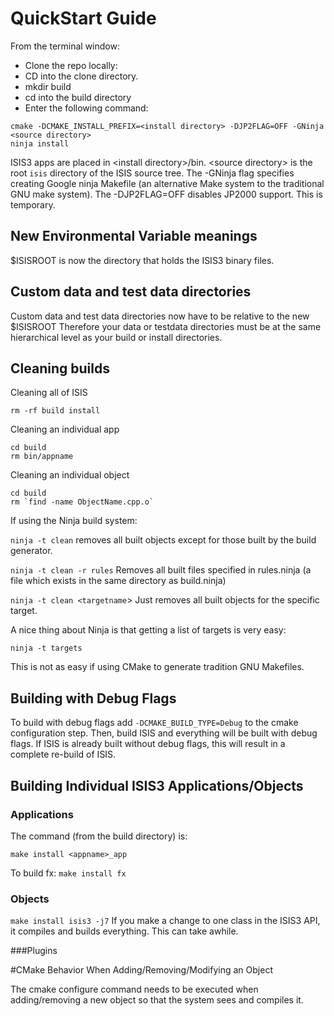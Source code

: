 # QuickStart Guide

From the terminal window:
* Clone the repo locally:  <repo directory>
* CD into the clone directory.
* mkdir build
* cd into the build directory
* Enter the following command:
```
cmake -DCMAKE_INSTALL_PREFIX=<install directory> -DJP2FLAG=OFF -GNinja <source directory>
ninja install
```
ISIS3 apps are placed in \<install directory\>/bin. \<source directory\> is the root `isis` directory of the ISIS source tree.  The -GNinja flag specifies creating Google ninja
Makefile (an alternative Make system to the traditional GNU make system).  The -DJP2FLAG=OFF disables
JP2000 support.  This is temporary.

## New Environmental Variable meanings
$ISISROOT is now the directory that holds the ISIS3 binary files.

## Custom data and test data directories
Custom data and test data directories now have to be relative to the new $ISISROOT
Therefore your data or testdata directories must be at the same hierarchical level as your build or install directories.

## Cleaning builds
Cleaning all of ISIS
```
rm -rf build install
```
Cleaning an individual app
```
cd build
rm bin/appname
```
Cleaning an individual object
```
cd build
rm `find -name ObjectName.cpp.o`
```
If using the Ninja build system:

`ninja -t clean` removes all built objects except for those built by the build generator.

`ninja -t clean -r rules` Removes all built files specified in rules.ninja (a file which exists in the same directory as build.ninja)

`ninja -t clean <targetname`> Just removes all built objects for the specific target.

A nice thing about Ninja is that getting a list of targets is very easy:

`ninja -t targets`

This is not as easy if using CMake to generate tradition GNU Makefiles.

## Building with Debug Flags

To build with debug flags add `-DCMAKE_BUILD_TYPE=Debug` to the cmake configuration step. Then, build ISIS and everything will be built with debug flags. If ISIS is already built without debug flags, this will result in a complete re-build of ISIS.

## Building Individual ISIS3 Applications/Objects

### Applications 

The command (from the build directory) is:

`make install <appname>_app`

To build fx:  `make install fx`

### Objects

`make install isis3 -j7`
If you make a change to one class in the ISIS3 API, 
it compiles and builds everything.  This can take awhile.

###Plugins

#CMake Behavior When Adding/Removing/Modifying an Object

The cmake configure command needs to be executed when adding/removing a new object so that the system sees and compiles it.  
